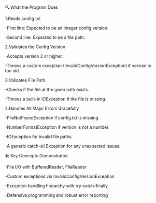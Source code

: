 🔍 What the Program Does

1.Reads config.txt

-First line: Expected to be an integer config version.

-Second line: Expected to be a file path.


2.Validates the Config Version

-Accepts version 2 or higher.

-Throws a custom exception (InvalidConfigVersionException) if version is too old.



3.Validates File Path

-Checks if the file at the given path exists.

-Throws a built-in IOException if the file is missing.



4.Handles All Major Errors Gracefully

-FileNotFoundException if config.txt is missing.

-NumberFormatException if version is not a number.

-IOException for invalid file paths.

-A generic catch-all Exception for any unexpected issues.



🛠 Key Concepts Demonstrated

-File I/O with BufferedReader, FileReader

-Custom exceptions via InvalidConfigVersionException

-Exception handling hierarchy with try-catch-finally

-Defensive programming and robust error reporting